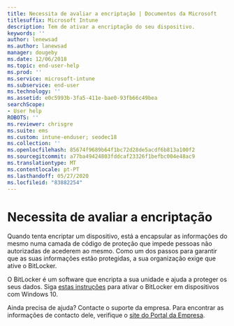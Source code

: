 ```yaml
---
title: Necessita de avaliar a encriptação | Documentos da Microsoft
titlesuffix: Microsoft Intune
description: Tem de ativar a encriptação do seu dispositivo.
keywords: ''
author: lenewsad
ms.author: lanewsad
manager: dougeby
ms.date: 12/06/2018
ms.topic: end-user-help
ms.prod: ''
ms.service: microsoft-intune
ms.subservice: end-user
ms.technology: ''
ms.assetid: e0c5993b-3fa5-411e-bae0-93fb66c49bea
searchScope:
- User help
ROBOTS: ''
ms.reviewer: chrisgre
ms.suite: ems
ms.custom: intune-enduser; seodec18
ms.collection: ''
ms.openlocfilehash: 85674f9689b64f1bc72d28de5acdf6b813a100f2
ms.sourcegitcommit: a77ba49424803fddcaf23326f1befbc004e48ac9
ms.translationtype: MT
ms.contentlocale: pt-PT
ms.lasthandoff: 05/27/2020
ms.locfileid: "83882254"
---
```

# <a name="you-need-to-enable-encryption"></a>Necessita de avaliar a encriptação

Quando tenta encriptar um dispositivo, está a encapsular as informações do mesmo numa camada de código de proteção que impede pessoas não autorizadas de acederem ao mesmo. Como um dos passos para garantir que as suas informações estão protegidas, a sua organização exige que ative o BitLocker.

O BitLocker é um software que encripta a sua unidade e ajuda a proteger os seus dados. Siga [estas instruções](https://gallery.technet.microsoft.com/How-to-turn-on-BitLocker-34294d3d) para ativar o BitLocker em dispositivos com Windows 10.

Ainda precisa de ajuda? Contacte o suporte da empresa. Para encontrar as informações de contacto dele, verifique o [site do Portal da Empresa](https://go.microsoft.com/fwlink/?linkid=2010980).
